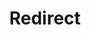 ﻿---
layout: src/layouts/Redirect.astro
title: Redirect
redirect: https://octopus.com/docs/octopus-rest-api/cli/octopus-environment-list
pubDate:  2023-01-01
navSearch: false
navSitemap: false
navMenu: false
---
